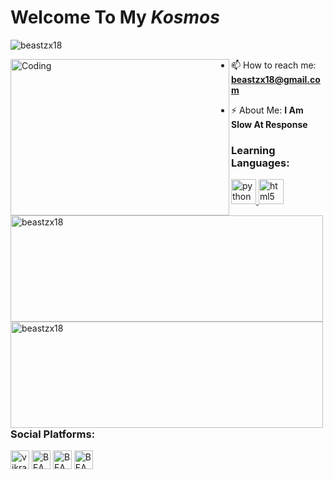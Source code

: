 # Welcome To My <i>Kosmos</i> 

<p align="left"> <img src="https://komarev.com/ghpvc/?username=beastzx18&label=Profile%20views&color=00bdff&style=plastic" alt="beastzx18" /></p>

<img align="left" alt="Coding" width="350" height = "250" src="https://i.pinimg.com/originals/45/d1/db/45d1db2f2af39c5c53a43af6ee935079.gif">



- 📫 How to reach me: **beastzx18@gmail.com**

- ⚡ About Me: **I Am Slow At Response**


<h3 align="left">Learning Languages:</h3>

<p align="left">
<a href="https://www.python.org" target="_blank"> <img src="https://ibb.co/nrCv5Df" alt="python" width="40" height="40"/> </a>
<a href="https://www.w3.org/html/" target="_blank"> <img src="https://telegra.ph/file/27797d38b508c139b1524.jpg" alt="html5" width="40" height="40"/> </a> 
</p>

<p><img align="left" width = "500" height = "170" src="https://github-readme-stats.vercel.app/api/top-langs?username=beastzx18&show_icons=true&locale=en&layout=compact" alt="beastzx18"/></p>
<p><img align="left" width = "500" height = "170" src="https://github-readme-stats.vercel.app/api?username=beastzx18&show_icons=true&locale=en" alt="beastzx18"/></p>

<h3 align="left">Social Platforms:</h3>

<p align="left">
<a href="https://twitter.com/vikram_v18" target="blank"><img align="center" src="https://telegra.ph/file/6460afe8d42f7289f1eea.jpg" alt="vikramv18" height="30" width="30" /></a> 
<a href="https://www.instagram.com/beastzx18/" target="blank"><img align="center" src="https://telegra.ph/file/5c69561d92e8bc072cd59.jpg" alt="BEAST" height="30" width="30" /></a>
<a href="https://youtube.com/channel/UCj4VHllQLeQTJ-fpqT1QljQ" target="blank"><img align="center" src="https://telegra.ph/file/40997ce8a1cc371e24767.jpg" alt="BEAST" height="30" width="30" /></a>
<a href="https://beastzx18@gmail.com"target="blank"><img align="center" src="https://telegra.ph/file/96601bf754b54f3bb2ff8.jpg"  alt="BEAST" height="30" width="30" /></a>
</p>



